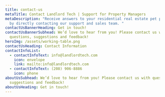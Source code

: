 ```yaml
---
title: contact-us
metaTitle: Contact Landlord Tech | Support for Property Managers
metaDescription: "Receive answers to your residential real estate pet problems
  by directly contacting our support and sales team. "
contactUsBannerHeading: Get in touch!
contactUsBannerSubhead: We’d love to hear from you! Please contact us with
  questions, suggestions and feedback!
heroImg: /assets/working-table.png
contactUsHeading: Contact Information
contactInfoList:
  - contactInfoText: info@landlordtech.com
    icon: envelope
    link: mailto:info@landlordtech.com
  - contactInfoText: (208) 906-8886
    icon: phone
aboutUsSubhead: We’d love to hear from you! Please contact us with questions,
  suggestions and feedback!
aboutUsHeading: Get in touch!
---
```

